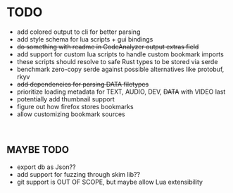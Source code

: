 # TODO

- add colored output to cli for better parsing
- add style schema for lua scripts + gui bindings
- ~~do something with readme in CodeAnalyzer output extras field~~
- add support for custom lua scripts to handle custom bookmark imports
- these scripts should resolve to safe Rust types to be stored via serde
- benchmark zero-copy serde against possible alternatives like protobuf, rkyv
- ~~add dependencies for parsing DATA filetypes~~
- prioritize loading metadata for TEXT, AUDIO, DEV, ~~DATA~~ with VIDEO last
- potentially add thumbnail support
- figure out how firefox stores bookmarks
- allow customizing bookmark sources

<br/>

## MAYBE TODO

- export db as Json??
- add support for fuzzing through skim lib??
- git support is OUT OF SCOPE, but maybe allow Lua extensibility
